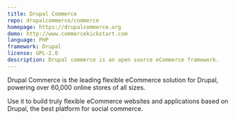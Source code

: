 ```yaml
---
title: Drupal Commerce
repo: drupalcommerce/commerce
homepage: https://drupalcommerce.org
demo: http://www.commercekickstart.com
language: PHP
framework: Drupal
license: GPL-2.0
description: Drupal commerce is an open source eCommerce framework.
---
```


Drupal Commerce is the leading flexible eCommerce solution for Drupal, powering over 60,000 online stores of all sizes.

Use it to build truly flexible eCommerce websites and
applications based on Drupal, the best platform for social commerce.